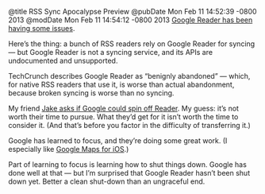 @title RSS Sync Apocalypse Preview
@pubDate Mon Feb 11 14:52:39 -0800 2013
@modDate Mon Feb 11 14:54:12 -0800 2013
<a href="http://techcrunch.com/2013/02/11/the-googlereaderpocalypse-is-upon-us-googles-feed-reading-service-unusable-since-sunday/">Google Reader has been having some issues</a>.

Here’s the thing: a bunch of RSS readers rely on Google Reader for syncing — but Google Reader is not a syncing service, and its APIs are undocumented and unsupported.

TechCrunch describes Google Reader as “benignly abandoned” — which, for native RSS readers that use it, is worse than actual abandonment, because broken syncing is worse than no syncing.

My friend <a href="http://www.jakesavin.com/2013/02/11">Jake asks if Google could spin off Reader</a>. My guess: it’s not worth their time to pursue. What they’d get for it isn’t worth the time to consider it. (And that’s before you factor in the difficulty of transferring it.)

Google has learned to focus, and they’re doing some great work. (I especially like <a href="https://itunes.apple.com/us/app/google-maps/id585027354?mt=8">Google Maps for iOS</a>.)

Part of learning to focus is learning how to shut things down. Google has done well at that — but I’m surprised that Google Reader hasn’t been shut down yet. Better a clean shut-down than an ungraceful end.
